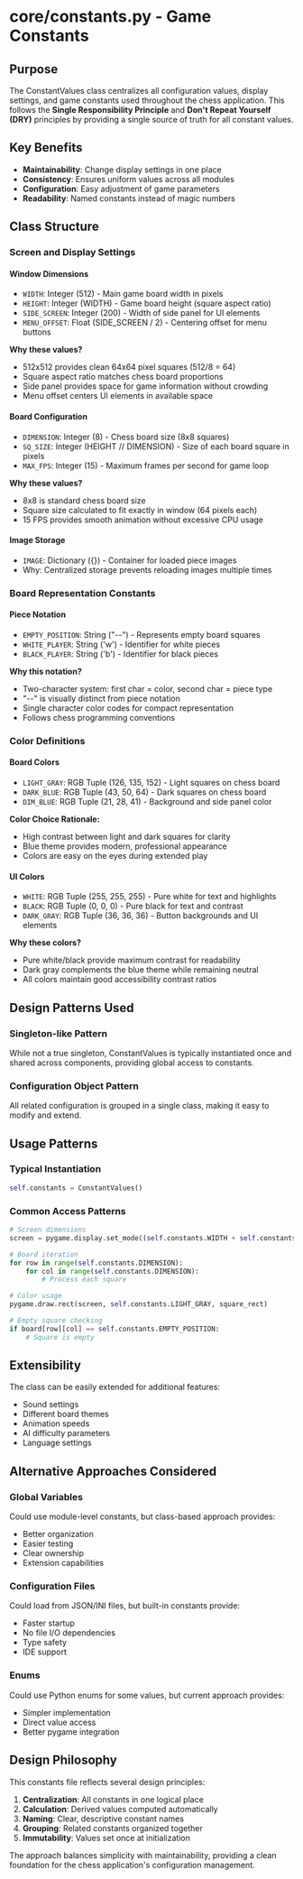 # core/constants.py - Game Constants

## Purpose
The ConstantValues class centralizes all configuration values, display settings, and game constants used throughout the chess application. This follows the **Single Responsibility Principle** and **Don't Repeat Yourself (DRY)** principles by providing a single source of truth for all constant values.

## Key Benefits
- **Maintainability**: Change display settings in one place
- **Consistency**: Ensures uniform values across all modules
- **Configuration**: Easy adjustment of game parameters
- **Readability**: Named constants instead of magic numbers

## Class Structure

### Screen and Display Settings

#### Window Dimensions
- `WIDTH`: Integer (512) - Main game board width in pixels
- `HEIGHT`: Integer (WIDTH) - Game board height (square aspect ratio)
- `SIDE_SCREEN`: Integer (200) - Width of side panel for UI elements
- `MENU_OFFSET`: Float (SIDE_SCREEN / 2) - Centering offset for menu buttons

**Why these values?**
- 512x512 provides clean 64x64 pixel squares (512/8 = 64)
- Square aspect ratio matches chess board proportions
- Side panel provides space for game information without crowding
- Menu offset centers UI elements in available space

#### Board Configuration  
- `DIMENSION`: Integer (8) - Chess board size (8x8 squares)
- `SQ_SIZE`: Integer (HEIGHT // DIMENSION) - Size of each board square in pixels
- `MAX_FPS`: Integer (15) - Maximum frames per second for game loop

**Why these values?**
- 8x8 is standard chess board size
- Square size calculated to fit exactly in window (64 pixels each)
- 15 FPS provides smooth animation without excessive CPU usage

#### Image Storage
- `IMAGE`: Dictionary ({}) - Container for loaded piece images
- Why: Centralized storage prevents reloading images multiple times

### Board Representation Constants

#### Piece Notation
- `EMPTY_POSITION`: String ("--") - Represents empty board squares
- `WHITE_PLAYER`: String ('w') - Identifier for white pieces
- `BLACK_PLAYER`: String ('b') - Identifier for black pieces

**Why this notation?**
- Two-character system: first char = color, second char = piece type
- "--" is visually distinct from piece notation
- Single character color codes for compact representation
- Follows chess programming conventions

### Color Definitions

#### Board Colors
- `LIGHT_GRAY`: RGB Tuple (126, 135, 152) - Light squares on chess board
- `DARK_BLUE`: RGB Tuple (43, 50, 64) - Dark squares on chess board
- `DIM_BLUE`: RGB Tuple (21, 28, 41) - Background and side panel color

**Color Choice Rationale:**
- High contrast between light and dark squares for clarity
- Blue theme provides modern, professional appearance
- Colors are easy on the eyes during extended play

#### UI Colors
- `WHITE`: RGB Tuple (255, 255, 255) - Pure white for text and highlights
- `BLACK`: RGB Tuple (0, 0, 0) - Pure black for text and contrast
- `DARK_GRAY`: RGB Tuple (36, 36, 36) - Button backgrounds and UI elements

**Why these colors?**
- Pure white/black provide maximum contrast for readability
- Dark gray complements the blue theme while remaining neutral
- All colors maintain good accessibility contrast ratios

## Design Patterns Used

### Singleton-like Pattern
While not a true singleton, ConstantValues is typically instantiated once and shared across components, providing global access to constants.

### Configuration Object Pattern
All related configuration is grouped in a single class, making it easy to modify and extend.

## Usage Patterns

### Typical Instantiation
```python
self.constants = ConstantValues()
```

### Common Access Patterns
```python
# Screen dimensions
screen = pygame.display.set_mode((self.constants.WIDTH + self.constants.SIDE_SCREEN, self.constants.HEIGHT))

# Board iteration  
for row in range(self.constants.DIMENSION):
    for col in range(self.constants.DIMENSION):
        # Process each square

# Color usage
pygame.draw.rect(screen, self.constants.LIGHT_GRAY, square_rect)

# Empty square checking
if board[row][col] == self.constants.EMPTY_POSITION:
    # Square is empty
```

## Extensibility
The class can be easily extended for additional features:
- Sound settings
- Different board themes  
- Animation speeds
- AI difficulty parameters
- Language settings

## Alternative Approaches Considered

### Global Variables
Could use module-level constants, but class-based approach provides:
- Better organization
- Easier testing
- Clear ownership
- Extension capabilities

### Configuration Files
Could load from JSON/INI files, but built-in constants provide:
- Faster startup
- No file I/O dependencies
- Type safety
- IDE support

### Enums
Could use Python enums for some values, but current approach provides:
- Simpler implementation
- Direct value access
- Better pygame integration

## Design Philosophy
This constants file reflects several design principles:
1. **Centralization**: All constants in one logical place
2. **Calculation**: Derived values computed automatically
3. **Naming**: Clear, descriptive constant names
4. **Grouping**: Related constants organized together
5. **Immutability**: Values set once at initialization

The approach balances simplicity with maintainability, providing a clean foundation for the chess application's configuration management.